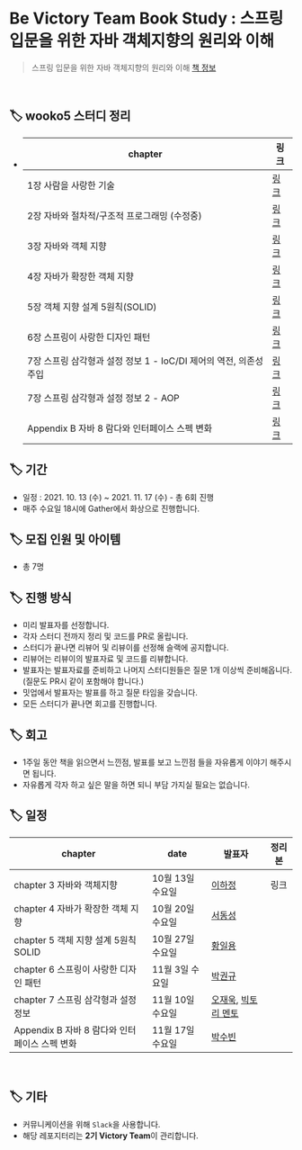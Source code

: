 # Be Victory Team Book Study : 스프링 입문을 위한 자바 객체지향의 원리와 이해

> 스프링 입문을 위한 자바 객체지향의 원리와 이해
> [책 정보](http://www.yes24.com/Product/Goods/17350624)

<br/>

## 🏷 wooko5 스터디 정리

- | chapter                                                      | 링크                                                         |
  | ------------------------------------------------------------ | ------------------------------------------------------------ |
  | 1장 사람을 사랑한 기술                                       | [링크](https://github.com/wooko5/OOP-In-Spring/blob/main/2021.09.29%20%EC%9E%90%EB%B0%94%20%EC%8A%A4%ED%94%84%EB%A7%81%20%EC%8A%A4%ED%84%B0%EB%94%94%201%EC%9E%A5.md) |
  | 2장 자바와 절차적/구조적 프로그래밍 (수정중)                 | [링크](https://github.com/wooko5/OOP-In-Spring/blob/main/2021.10.06%20%EC%9E%90%EB%B0%94%20%EC%8A%A4%ED%94%84%EB%A7%81%20%EC%8A%A4%ED%84%B0%EB%94%94%202%EC%9E%A5.md) |
  | 3장 자바와 객체 지향                                         | [링크](https://github.com/wooko5/OOP-In-Spring/blob/main/2021.10.13%20%EC%9E%90%EB%B0%94%20%EC%8A%A4%ED%94%84%EB%A7%81%20%EC%8A%A4%ED%84%B0%EB%94%94%203%EC%9E%A5.md) |
  | 4장 자바가 확장한 객체 지향                                  | [링크](https://github.com/wooko5/OOP-In-Spring/blob/main/2021.10.20%20%EC%9E%90%EB%B0%94%20%EC%8A%A4%ED%94%84%EB%A7%81%20%EC%8A%A4%ED%84%B0%EB%94%94%204%EC%9E%A5.md) |
  | 5장 객체 지향 설계 5원칙(SOLID)                              | [링크](https://github.com/wooko5/Be-Victory-Team-Book-Study/blob/wooko5/2021.10.27%20%EC%9E%90%EB%B0%94%20%EC%8A%A4%ED%94%84%EB%A7%81%20%EC%8A%A4%ED%84%B0%EB%94%94%205%EC%9E%A5.md)                                                             |
  | 6장 스프링이 사랑한 디자인 패턴                              | [링크](https://github.com/wooko5/Be-Victory-Team-Book-Study/blob/wooko5/2021.11.03%20%EC%9E%90%EB%B0%94%20%EC%8A%A4%ED%94%84%EB%A7%81%20%EC%8A%A4%ED%84%B0%EB%94%94%206%EC%9E%A5.md)                                                             |
  | 7장 스프링 삼각형과 설정 정보 1 - IoC/DI 제어의 역전, 의존성 주입 | [링크](https://github.com/wooko5/Be-Victory-Team-Book-Study/blob/wooko5/2021.11.10%20%EC%9E%90%EB%B0%94%20%EC%8A%A4%ED%94%84%EB%A7%81%20%EC%8A%A4%ED%84%B0%EB%94%94%207%EC%9E%A5.md)                                                              |
  | 7장 스프링 삼각형과 설정 정보 2 - AOP                        | [링크](https://github.com/wooko5/Be-Victory-Team-Book-Study/blob/wooko5/2021.11.10%20%EC%9E%90%EB%B0%94%20%EC%8A%A4%ED%94%84%EB%A7%81%20%EC%8A%A4%ED%84%B0%EB%94%94%207%EC%9E%A5.md)                                                              |
  | Appendix B 자바 8 람다와 인터페이스 스펙 변화                |[링크](https://github.com/wooko5/Be-Victory-Team-Book-Study/blob/wooko5/2021.11.17%20%EC%9E%90%EB%B0%94%20%EC%8A%A4%ED%94%84%EB%A7%81%20%EC%8A%A4%ED%84%B0%EB%94%94%20%EB%B6%80%EB%A1%9DB.md)                                                              |


## 🏷 기간

- 일정 : 2021. 10. 13 (수) ~ 2021. 11. 17 (수) - 총 6회 진행
- 매주 수요일 18시에 Gather에서 화상으로 진행합니다.

## 🏷 모집 인원 및 아이템

- 총 7명

## 🏷 진행 방식

- 미리 발표자를 선정합니다.
- 각자 스터디 전까지 정리 및 코드를 PR로 올립니다.
- 스터디가 끝나면 리뷰어 및 리뷰이를 선정해 슬랙에 공지합니다.
- 리뷰어는 리뷰이의 발표자료 및 코드를 리뷰합니다.
- 발표자는 발표자료를 준비하고 나머지 스터디원들은 질문 1개 이상씩 준비해옵니다. (질문도 PR시 같이 포함해야 합니다.)
- 밋업에서 발표자는 발표를 하고 질문 타임을 갖습니다.
- 모든 스터디가 끝나면 회고를 진행합니다.

## 🏷 회고

- 1주일 동안 책을 읽으면서 느낀점, 발표를 보고 느낀점 들을 자유롭게 이야기 해주시면 됩니다.
- 자유롭게 각자 하고 싶은 말을 하면 되니 부담 가지실 필요는 없습니다.

## 🏷 일정

| chapter                                       | date             | 발표자                                                                             | 정리본 |
| --------------------------------------------- | ---------------- | ---------------------------------------------------------------------------------- | :----: |
| chapter 3 자바와 객체지향                     | 10월 13일 수요일 | [이하정](https://github.com/healtheefart)                                          |  링크  |
| chapter 4 자바가 확장한 객체 지향             | 10월 20일 수요일 | [서동성](https://github.com/sds1vrk)                                               |        |
| chapter 5 객체 지향 설계 5원칙 SOLID          | 10월 27일 수요일 | [황일용](https://github.com/dlfdyd96)                                              |        |
| chapter 6 스프링이 사랑한 디자인 패턴         | 11월 3일 수요일  | [박권규](https://github.com/Kwonkyu)                                               |        |
| chapter 7 스프링 삼각형과 설정 정보           | 11월 10일 수요일 | [오재욱](https://github.com/wooko5), [빅토리 멘토](https://github.com/VictoryPark) |        |
| Appendix B 자바 8 람다와 인터페이스 스펙 변화 | 11월 17일 수요일 | [박수빈](https://github.com/suebeen)                                               |        |

<br/>

## 🏷 기타

- 커뮤니케이션을 위해 `Slack`을 사용합니다.
- 해당 레포지터리는 **2기 Victory Team**이 관리합니다.

